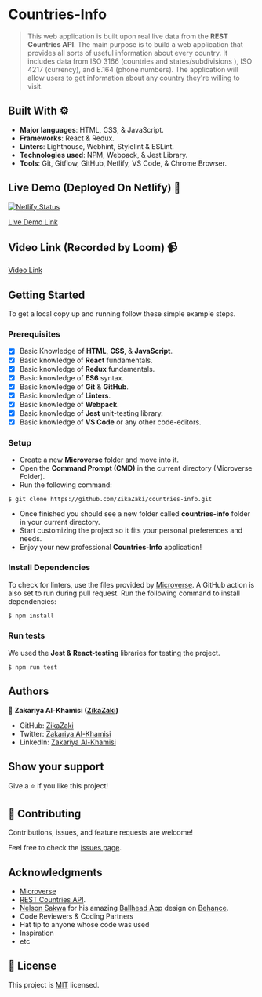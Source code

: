 # Countries-Info

> This web application is built upon real live data from the **REST Countries API**. The main purpose is to build a web application  that provides all sorts of useful information about every country. It includes data from ISO 3166 (countries and states/subdivisions ), ISO 4217 (currency), and E.164 (phone numbers). The application will allow users to get information about any country they're willing to visit.

## Built With ⚙️

- **Major languages**: HTML, CSS, & JavaScript.
- **Frameworks**: React & Redux.
- **Linters**: Lighthouse, Webhint, Stylelint & ESLint.
- **Technologies used**: NPM, Webpack, & Jest Library.
- **Tools**: Git, Gitflow, GitHub, Netlify, VS Code, & Chrome Browser.

## Live Demo (Deployed On Netlify) 🚀

[![Netlify Status](https://api.netlify.com/api/v1/badges/68ea255b-ae38-4005-968b-6fbd0a8d676b/deploy-status)](https://635471502ef0e179bf2f6409--boisterous-dango-e226ad.netlify.app/)

[Live Demo Link](https://635471502ef0e179bf2f6409--boisterous-dango-e226ad.netlify.app/)

## Video Link (Recorded by Loom) 📹

[Video Link](https://loom.com/share/86664c4cbbea4828a9eb5ca11f5eccc0)

## Getting Started

To get a local copy up and running follow these simple example steps.

### Prerequisites

- [x] Basic Knowledge of **HTML**, **CSS**, & **JavaScript**.
- [x] Basic knowledge of **React** fundamentals.
- [x] Basic knowledge of **Redux** fundamentals.
- [x] Basic knowledge of **ES6** syntax.
- [x] Basic knowledge of **Git** & **GitHub**.
- [x] Basic knowledge of **Linters**.
- [x] Basic knowledge of **Webpack**.
- [x] Basic knowledge of **Jest** unit-testing library.
- [x] Basic knowledge of **VS Code** or any other code-editors.

### Setup

- Create a new **Microverse** folder and move into it.
- Open the **Command Prompt (CMD)** in the current directory (Microverse Folder).
- Run the following command:

```
$ git clone https://github.com/ZikaZaki/countries-info.git
```

- Once finished you should see a new folder called **countries-info** folder in your current directory.
- Start customizing the project so it fits your personal preferences and needs.
- Enjoy your new professional **Countries-Info** application!

### Install Dependencies

To check for linters, use the files provided by [Microverse](https://github.com/microverseinc/linters-config/tree/master/react-redux). A GitHub action is also set to run during pull request. Run the following command to install dependencies:

```bash
$ npm install
```

### Run tests

We used the **Jest & React-testing** libraries for testing the project.

```
$ npm run test
```

## Authors

👤 **Zakariya Al-Khamisi ([ZikaZaki](https://github.com/ZikaZaki))**

- GitHub: [ZikaZaki](https://github.com/ZikaZaki)
- Twitter: [Zakariya Al-Khamisi](https://twitter.com/ZakariyaKhamisi)
- LinkedIn: [Zakariya Al-Khamisi](https://www.linkedin.com/in/zakariyaalkhamisisap/)

## Show your support

Give a ⭐️ if you like this project!

## 🤝 Contributing

Contributions, issues, and feature requests are welcome!

Feel free to check the [issues page](../../issues/).

## Acknowledgments

- [Microverse](https://www.microverse.org/)
- [REST Countries API](https://restcountries.com/#rest-countries).
- [ Nelson Sakwa](https://www.behance.net/sakwadesignstudio) for his amazing  [Ballhead App](<https://www.behance.net/gallery/31579789/Ballhead-App-(Free-PSDs)>) design on [Behance](https://www.behance.net/onboarding).
- Code Reviewers & Coding Partners
- Hat tip to anyone whose code was used
- Inspiration
- etc

## 📝 License

This project is [MIT](./LICENSE) licensed.
